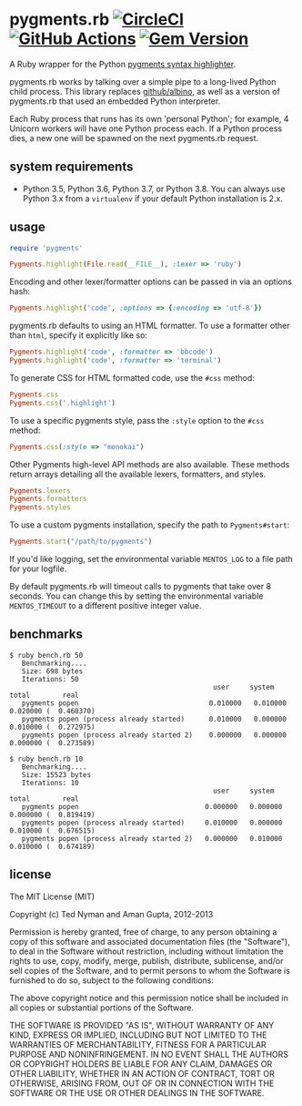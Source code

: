 # pygments.rb [![CircleCI][circleci_badge]][circleci_url] [![GitHub Actions][gh-actions_badge]][gh-actions_url] [![Gem Version][gem_badge]][gem_url]

[circleci_badge]: https://circleci.com/gh/tmm1/pygments.rb.svg?style=svg
[circleci_url]: https://circleci.com/gh/tmm1/pygments.rb
[gh-actions_badge]: https://github.com/tmm1/pygments.rb/workflows/CI/badge.svg
[gh-actions_url]: https://github.com/tmm1/pygments.rb/actions?query=workflow%3ACI
[gem_badge]: https://badge.fury.io/rb/pygments.rb.svg
[gem_url]: https://badge.fury.io/rb/pygments.rb

A Ruby wrapper for the Python [pygments syntax highlighter](http://pygments.org/).

pygments.rb works by talking over a simple pipe to a long-lived
Python child process. This library replaces [github/albino](https://github.com/github/albino),
as well as a version of pygments.rb that used an embedded Python
interpreter.

Each Ruby process that runs has its own 'personal Python';
for example, 4 Unicorn workers will have one Python process each.
If a Python process dies, a new one will be spawned on the next
pygments.rb request.

## system requirements

- Python 3.5, Python 3.6, Python 3.7, or Python 3.8. You can always use
Python 3.x from a `virtualenv` if your default Python installation is 2.x.

## usage

``` ruby 
require 'pygments'
``` 

``` ruby
Pygments.highlight(File.read(__FILE__), :lexer => 'ruby')
```

Encoding and other lexer/formatter options can be passed in via an
options hash:

``` ruby
Pygments.highlight('code', :options => {:encoding => 'utf-8'})
```

pygments.rb defaults to using an HTML formatter. 
To use a formatter other than `html`, specify it explicitly
like so:

``` ruby
Pygments.highlight('code', :formatter => 'bbcode')
Pygments.highlight('code', :formatter => 'terminal')
```

To generate CSS for HTML formatted code, use the `#css` method:

``` ruby
Pygments.css
Pygments.css('.highlight')
```

To use a specific pygments style, pass the `:style` option to the `#css` method:

``` ruby
Pygments.css(:style => "monokai")
```

Other Pygments high-level API methods are also available.
These methods return arrays detailing all the available lexers, formatters, 
and styles.

``` ruby
Pygments.lexers
Pygments.formatters
Pygments.styles
```

To use a custom pygments installation, specify the path to
`Pygments#start`:

``` ruby
Pygments.start("/path/to/pygments")
```

If you'd like logging, set the environmental variable `MENTOS_LOG` to a file path for your logfile.

By default pygments.rb will timeout calls to pygments that take over 8 seconds. You can change this
by setting the environmental variable `MENTOS_TIMEOUT` to a different positive integer value.

## benchmarks


    $ ruby bench.rb 50
       Benchmarking....
       Size: 698 bytes
       Iterations: 50
                                                      user     system      total        real
       pygments popen                                0.010000   0.010000   0.020000 (  0.460370)
       pygments popen (process already started)      0.010000   0.000000   0.010000 (  0.272975)
       pygments popen (process already started 2)    0.000000   0.000000   0.000000 (  0.273589)

    $ ruby bench.rb 10
       Benchmarking....
       Size: 15523 bytes
       Iterations: 10
                                                      user     system      total        real
       pygments popen                               0.000000   0.000000   0.000000 (  0.819419)
       pygments popen (process already started)     0.010000   0.000000   0.010000 (  0.676515)
       pygments popen (process already started 2)   0.000000   0.010000   0.010000 (  0.674189)

## license

The MIT License (MIT)

Copyright (c) Ted Nyman and Aman Gupta, 2012-2013

Permission is hereby granted, free of charge, to any person obtaining a copy of this software and 
associated documentation files (the "Software"), to deal in the Software without restriction, 
including without limitation the rights to use, copy, modify, merge, publish, distribute, sublicense, 
and/or sell copies of the Software, and to permit persons to whom the Software is furnished to do so, 
subject to the following conditions:

The above copyright notice and this permission notice shall be included in all copies or substantial 
portions of the Software.

THE SOFTWARE IS PROVIDED "AS IS", WITHOUT WARRANTY OF ANY KIND, EXPRESS OR IMPLIED, INCLUDING BUT NOT 
LIMITED TO THE WARRANTIES OF MERCHANTABILITY, FITNESS FOR A PARTICULAR PURPOSE AND NONINFRINGEMENT. 
IN NO EVENT SHALL THE AUTHORS OR COPYRIGHT HOLDERS BE LIABLE FOR ANY CLAIM, DAMAGES OR OTHER LIABILITY, 
WHETHER IN AN ACTION OF CONTRACT, TORT OR OTHERWISE, ARISING FROM, OUT OF OR IN CONNECTION WITH THE 
SOFTWARE OR THE USE OR OTHER DEALINGS IN THE SOFTWARE.
